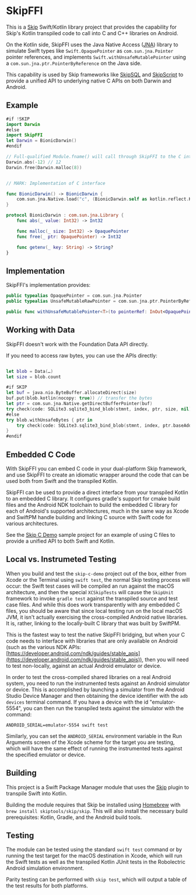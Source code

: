 # SkipFFI

This is a [Skip](https://skip.tools) Swift/Kotlin library project that provides 
the capability for Skip's Kotlin transpiled code to call into C and C++ libraries
on Android.

On the Kotlin side, SkipFFI uses the Java Native Access ([JNA](https://github.com/java-native-access/jna))
library to simulate Swift types like `Swift.OpaquePointer` as `com.sun.jna.Pointer` pointer references, 
and implements `Swift.withUnsafeMutablePointer` using a `com.sun.jna.ptr.PointerByReference` on the Java side.

This capability is used by Skip frameworks like
[SkipSQL](https://source.skip.tools/skip-sql) and
[SkipScript](https://source.skip.tools/skip-script) to
provide a unified API to underlying native C APIs on both Darwin and Android.

## Example

```swift
#if !SKIP
import Darwin
#else
import SkipFFI
let Darwin = BionicDarwin()
#endif

// Full-qualified Module.fname() will call through SkipFFI to the C interface
Darwin.abs(-12) // 12
Darwin.free(Darwin.malloc(8))


// MARK: Implementation of C interface

func BionicDarwin() -> BionicDarwin {
    com.sun.jna.Native.load("c", (BionicDarwin.self as kotlin.reflect.KClass).java)
}

protocol BionicDarwin : com.sun.jna.Library {
    func abs(_ value: Int32) -> Int32

    func malloc(_ size: Int32) -> OpaquePointer
    func free(_ ptr: OpaquePointer) -> Int32

    func getenv(_ key: String) -> String?
}

```


## Implementation

SkipFFI's implementation provides:

```swift
public typealias OpaquePointer = com.sun.jna.Pointer
public typealias UnsafeMutableRawPointer = com.sun.jna.ptr.PointerByReference

public func withUnsafeMutablePointer<T>(to pointerRef: InOut<OpaquePointer?>, block: (UnsafeMutableRawPointer) throws -> T) rethrows -> T
```

## Working with Data

SkipFFI doesn't work with the Foundation Data API directly.

If you need to access raw bytes, you can use the APIs directly:

```swift

let blob = Data(…)
let size = blob.count

#if SKIP
let buf = java.nio.ByteBuffer.allocateDirect(size)
buf.put(blob.kotlin(nocopy: true)) // transfer the bytes
let ptr = com.sun.jna.Native.getDirectBufferPointer(buf)
try check(code: SQLite3.sqlite3_bind_blob(stmnt, index, ptr, size, nil))
#else
try blob.withUnsafeBytes { ptr in
    try check(code: SQLite3.sqlite3_bind_blob(stmnt, index, ptr.baseAddress, size, nil))
}
#endif
```

## Embedded C Code

With SkipFFI you can embed C code in your dual-platform Skip framework,
and use SkipFFI to create an idiomatic wrapper around the code that can
be used both from Swift and the transpiled Kotlin.

SkipFFI can be used to provide a direct interface from your transpiled Kotlin to
an embedded C library. It configures gradle's support for cmake build files and the
Android NDK toolchain to build the embedded C library for each of Android's supported
architectures, much in the same way as Xcode and SwiftPM handle building and linking
C source with Swift code for various architectures.

See the [Skip C Demo](http://source.skip.tools/skip-c-demo) sample project for an
example of using C files to provide a unified API to both Swift and Kotlin.


## Local vs. Instrumeted Testing

When you build and test the `skip-c-demo` project out of the box, either from Xcode or the Terminal using `swift test`, the normal Skip testing process will occur: the Swift test cases will be compiled an run against the macOS architecture, and then the special `XCSkipTests` will cause the `SkipUnit` framework to invoke `gradle test` against the transpiled source and test case files. And while this does work transparently with any embedded C files, you should be aware that since local testing run on the local macOS JVM, it isn't actually exercising the cross-compiled Android native libraries. It is, rather, linking to the locally-built C library that was built by SwiftPM.

This is the fastest way to test the native SkipFFI bridging, but when your C code needs to interface with libraries that are only available on Android (such as the various NDK APIs: [https://developer.android.com/ndk/guides/stable_apis](https://developer.android.com/ndk/guides/stable_apis)), then you will need to test non-locally, against an actual Android emulator or device.

In order to test the cross-compiled shared libraries on a real Android system, you need to run the instrumented tests against an Android simulator or device. This is accomplished by launching a simulator from the Android Studio Device Manager and then obtaining the device identifier with the `adb devices` terminal command. If you have a device with the id "emulator-5554", you can then run the transpiled tests against the simulator with the command:

```plaintext
ANDROID_SERIAL=emulator-5554 swift test
```

Similarly, you can set the `ANDROID_SERIAL` environment variable in the Run Arguments screen of the Xcode scheme for the target you are testing, which will have the same effect of running the instrumented tests against the specified emulator or device.



## Building

This project is a Swift Package Manager module that uses the
[Skip](https://skip.tools) plugin to transpile Swift into Kotlin.

Building the module requires that Skip be installed using 
[Homebrew](https://brew.sh) with `brew install skiptools/skip/skip`.
This will also install the necessary build prerequisites:
Kotlin, Gradle, and the Android build tools.

## Testing

The module can be tested using the standard `swift test` command
or by running the test target for the macOS destination in Xcode,
which will run the Swift tests as well as the transpiled
Kotlin JUnit tests in the Robolectric Android simulation environment.

Parity testing can be performed with `skip test`,
which will output a table of the test results for both platforms.
